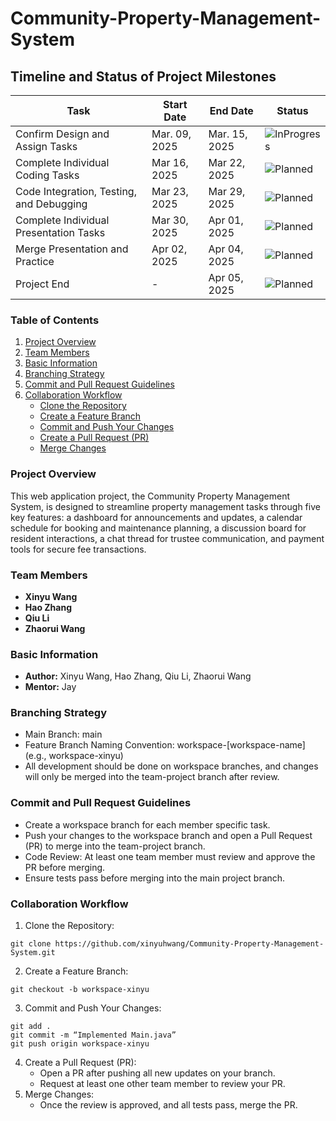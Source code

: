 # Community-Property-Management-System

## Timeline and Status of Project Milestones

| Task                                     | Start Date   | End Date     | Status                                                                                                                                                                                                             |
|------------------------------------------|--------------|--------------|--------------------------------------------------------------------------------------------------------------------------------------------------------------------------------------------------------------------|
| Confirm Design and Assign Tasks            | Mar. 09, 2025 | Mar. 15, 2025 | ![InProgress](https://img.shields.io/badge/Status-In%20Progress-yellow)                                                                                                                                            |
| Complete Individual Coding Tasks         | Mar 16, 2025 | Mar 22, 2025 | ![Planned](https://img.shields.io/badge/Status-Planned-lightgrey) |
| Code Integration, Testing, and Debugging | Mar 23, 2025 | Mar 29, 2025 | ![Planned](https://img.shields.io/badge/Status-Planned-lightgrey)                                                                                                                                                       |
| Complete Individual Presentation Tasks   | Mar 30, 2025 | Apr 01, 2025 | ![Planned](https://img.shields.io/badge/Status-Planned-lightgrey)                                                                                                                                            |
| Merge Presentation and Practice          | Apr 02, 2025 | Apr 04, 2025 | ![Planned](https://img.shields.io/badge/Status-Planned-lightgrey)                                                                                                                                                 |
| Project End                              | -            | Apr 05, 2025 | ![Planned](https://img.shields.io/badge/Status-Planned-lightgrey)                                                                                                                                                  |

### Table of Contents

1. [Project Overview](#project-overview)
2. [Team Members](#team-members)
3. [Basic Information](#basic-information)
7. [Branching Strategy](#branching-strategy)
8. [Commit and Pull Request Guidelines](#commit-and-pull-request-guidelines)
9. [Collaboration Workflow](#collaboration-workflow)
   - [Clone the Repository](#1-clone-the-repository)
   - [Create a Feature Branch](#2-create-a-feature-branch)
   - [Commit and Push Your Changes](#3-commit-and-push-your-changes)
   - [Create a Pull Request (PR)](#4-create-a-pull-request-pr)
   - [Merge Changes](#5-merge-changes)
   
### Project Overview
This web application project, the Community Property Management System, is designed to streamline property management tasks through five key features: a dashboard for announcements and updates, a calendar schedule for booking and maintenance planning, a discussion board for resident interactions, a chat thread for trustee communication, and payment tools for secure fee transactions.
### Team Members
* **Xinyu Wang**
* **Hao Zhang**
* **Qiu Li**
* **Zhaorui Wang**
### Basic Information
* **Author:** Xinyu Wang, Hao Zhang, Qiu Li, Zhaorui Wang
* **Mentor:** Jay

### Branching Strategy
* Main Branch: main
* Feature Branch Naming Convention: workspace-[workspace-name] (e.g., workspace-xinyu)
* All development should be done on workspace branches, and changes will only be merged into the team-project branch after review.
### Commit and Pull Request Guidelines
* Create a workspace branch for each member specific task.
* Push your changes to the workspace branch and open a Pull Request (PR) to merge into the team-project branch.
* Code Review: At least one team member must review and approve the PR before merging.
* Ensure tests pass before merging into the main project branch.
### Collaboration Workflow
1. Clone the Repository:
```
git clone https://github.com/xinyuhwang/Community-Property-Management-System.git
```
2. Create a Feature Branch:
```
git checkout -b workspace-xinyu
```
3. Commit and Push Your Changes:
```
git add .
git commit -m “Implemented Main.java”
git push origin workspace-xinyu
```
4. Create a Pull Request (PR):
    * Open a PR after pushing all new updates on your branch.
    * Request at least one other team member to review your PR.
5. Merge Changes:
    * Once the review is approved, and all tests pass, merge the PR.
